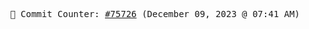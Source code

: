 <p align="center">
    <samp>
        📮 Commit Counter: <a href="https://github.com/Javascript-void0/Javascript-void0/commits/main">#75726</a> (December 09, 2023 @ 07:41 AM)
    </samp>
</p>